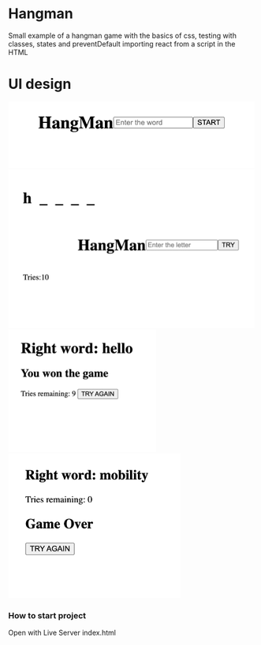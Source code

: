 # Hangman
Small example of a hangman game with the basics of css, testing with classes, states and preventDefault importing react from a script in the HTML

# UI design
<img src="./img/start.png" alt="start of game" width="500px">
<img src="./img/game.png" alt="game" width="500px">
<img src="./img/wonGame.png" alt="won game" width="300px">
<img src="./img/gameOver.png" alt="game Over" width="350px">

### How to start project
Open with Live Server index.html